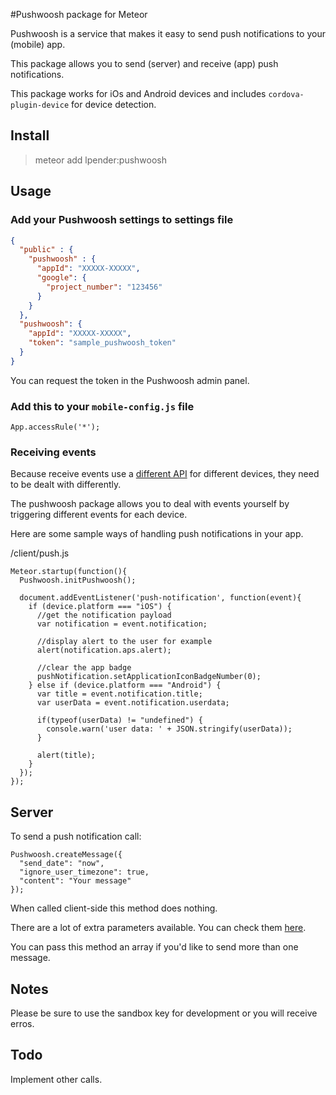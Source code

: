 #Pushwoosh package for Meteor

Pushwoosh is a service that makes it easy to send push notifications to your (mobile) app.

This package allows you to send (server) and receive (app) push notifications.

This package works for iOs and Android devices and includes
`cordova-plugin-device` for device detection.

## Install

> meteor add lpender:pushwoosh

## Usage

### Add your Pushwoosh settings to settings file

```json
{
  "public" : {
    "pushwoosh" : {
      "appId": "XXXXX-XXXXX",
      "google": {
        "project_number": "123456"
      }
    }
  },
  "pushwoosh": {
    "appId": "XXXXX-XXXXX",
    "token": "sample_pushwoosh_token"
  }
}
```

You can request the token in the Pushwoosh admin panel.

### Add this to your `mobile-config.js` file

```
App.accessRule('*');
```

### Receiving events

Because receive events use a
[different API](http://docs.pushwoosh.com/docs/cordova-phonegap) for different
devices, they need to be dealt with differently.

The pushwoosh package allows you to deal with events yourself by triggering
different events for each device.

Here are some sample ways of handling push notifications in your app.

/client/push.js

    Meteor.startup(function(){
      Pushwoosh.initPushwoosh();

      document.addEventListener('push-notification', function(event){
        if (device.platform === "iOS") {
          //get the notification payload
          var notification = event.notification;

          //display alert to the user for example
          alert(notification.aps.alert);

          //clear the app badge
          pushNotification.setApplicationIconBadgeNumber(0);
        } else if (device.platform === "Android") {
          var title = event.notification.title;
          var userData = event.notification.userdata;

          if(typeof(userData) != "undefined") {
            console.warn('user data: ' + JSON.stringify(userData));
          }

          alert(title);
        }
      });
    });

## Server

To send a push notification call:

    Pushwoosh.createMessage({
      "send_date": "now",
      "ignore_user_timezone": true,
      "content": "Your message"
    });

When called client-side this method does nothing.

There are a lot of extra parameters available. You can check them [here](https://www.pushwoosh.com/programming-push-notification/pushwoosh-push-notification-remote-api/).

You can pass this method an array if you'd like to send more than one message.

## Notes

Please be sure to use the sandbox key for development or you will receive erros.

## Todo

Implement other calls.
